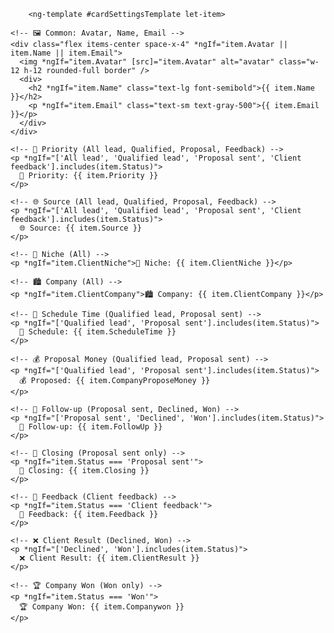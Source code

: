 
        <ng-template #cardSettingsTemplate let-item>
  <div class="bg-white shadow rounded p-4 border border-gray-200 space-y-2">

    <!-- 🖼️ Common: Avatar, Name, Email -->
    <div class="flex items-center space-x-4" *ngIf="item.Avatar || item.Name || item.Email">
      <img *ngIf="item.Avatar" [src]="item.Avatar" alt="avatar" class="w-12 h-12 rounded-full border" />
      <div>
        <h2 *ngIf="item.Name" class="text-lg font-semibold">{{ item.Name }}</h2>
        <p *ngIf="item.Email" class="text-sm text-gray-500">{{ item.Email }}</p>
      </div>
    </div>

    <!-- 🎯 Priority (All lead, Qualified, Proposal, Feedback) -->
    <p *ngIf="['All lead', 'Qualified lead', 'Proposal sent', 'Client feedback'].includes(item.Status)">
      📌 Priority: {{ item.Priority }}
    </p>

    <!-- 🌐 Source (All lead, Qualified, Proposal, Feedback) -->
    <p *ngIf="['All lead', 'Qualified lead', 'Proposal sent', 'Client feedback'].includes(item.Status)">
      🌐 Source: {{ item.Source }}
    </p>

    <!-- 🏢 Niche (All) -->
    <p *ngIf="item.ClientNiche">🏢 Niche: {{ item.ClientNiche }}</p>

    <!-- 🏙️ Company (All) -->
    <p *ngIf="item.ClientCompany">🏙️ Company: {{ item.ClientCompany }}</p>

    <!-- 📅 Schedule Time (Qualified lead, Proposal sent) -->
    <p *ngIf="['Qualified lead', 'Proposal sent'].includes(item.Status)">
      📅 Schedule: {{ item.ScheduleTime }}
    </p>

    <!-- 💰 Proposal Money (Qualified lead, Proposal sent) -->
    <p *ngIf="['Qualified lead', 'Proposal sent'].includes(item.Status)">
      💰 Proposed: {{ item.CompanyProposeMoney }}
    </p>

    <!-- 🔁 Follow-up (Proposal sent, Declined, Won) -->
    <p *ngIf="['Proposal sent', 'Declined', 'Won'].includes(item.Status)">
      🔁 Follow-up: {{ item.FollowUp }}
    </p>

    <!-- 📆 Closing (Proposal sent only) -->
    <p *ngIf="item.Status === 'Proposal sent'">
      📆 Closing: {{ item.Closing }}
    </p>

    <!-- 💬 Feedback (Client feedback) -->
    <p *ngIf="item.Status === 'Client feedback'">
      💬 Feedback: {{ item.Feedback }}
    </p>

    <!-- ❌ Client Result (Declined, Won) -->
    <p *ngIf="['Declined', 'Won'].includes(item.Status)">
      ❌ Client Result: {{ item.ClientResult }}
    </p>

    <!-- 🏆 Company Won (Won only) -->
    <p *ngIf="item.Status === 'Won'">
      🏆 Company Won: {{ item.Companywon }}
    </p>

  </div>
</ng-template>